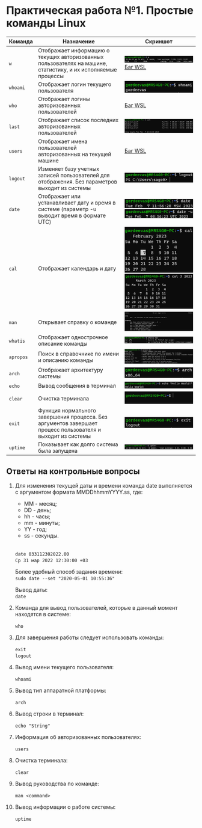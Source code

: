 
# Практическая работа №1. Простые команды Linux

Команда | Назначение | Скриншот
---|---|---
`w` | Отображает информацию о текущих авторизованных пользователях на машине, статистику, и их исполняемые процессы | ![w](images/w.png) [Баг WSL](https://askubuntu.com/questions/1365678/who-command-produces-no-output-on-wsl2)
`whoami` | Отображает логин текущего пользователя | ![whoami](images/whoami.png)
`who` | Отображает логины авторизованных пользователей | [Баг WSL](https://askubuntu.com/questions/1365678/who-command-produces-no-output-on-wsl2)
`last` | Отображает список последних авторизованных пользователей | ![last](images/last.png)
`users` | Отображает имена пользователей авторизованных на текущей машине | [Баг WSL](https://askubuntu.com/questions/1365678/who-command-produces-no-output-on-wsl2)
`logout` | Изменяет базу учетных записей пользователей для отображения. Без параметров выходит из системы | ![logout](images/logout.png)
`date` | Отображает или устанавливает дату и время в системе (параметр -u выводит время в формате UTC) | ![date](images/date.png) ![date-u](images/date-u.png)
`cal` | Отображает календарь и дату | ![cal](images/cal.png)![cal-p](images/cal-p.png)
`man` | Открывает справку о команде | ![man](images/man.png)
`whatis` | Отображает однострочное описание команды | ![whatis](images/whatis.png)
`apropos` | Поиск в справочнике по имени и описанию команды | ![apropos](images/apropos.png)
`arch` | Отображает архитектуру системы | ![arch](images/arch.png)
`echo` | Вывод сообщения в терминал | ![echo](images/echo.png)
`clear` | Очистка терминала | ![clear](images/clear.png)
`exit` | Функция нормального завершения процесса. Без аргументов завершает процесс пользователя и выходит из системы | ![exit](images/exit.png)
`uptime` | Показывает как долго система была запущена | ![uptime](images/uptime.png)

## Ответы на контрольные вопросы

1. Для изменения текущей даты и времени команда date выполняется с аргументом формата MMDDhhmmYYYY.ss, где:
    - MM - месяц;
    - DD - день;
    - hh - часы;
    - mm - минуты;
    - YY - год;
    - ss - секунды.

    \
    `date 033112302022.00`\
    `Ср 31 мар 2022 12:30:00 +03`

    Более удобный способ задания времени:\
    `sudo date --set "2020-05-01 10:55:36"`

    Вывод даты:\
    `date`

2. Команда для вывод пользователей, которые в данный момент находятся в системе:

    `who`

3. Для завершения работы следует использовать команды:

    `exit`\
    `logout`

4. Вывод имени текущего пользователя:

    `whoami`

5. Вывод тип аппаратной платформы:

    `arch`

6. Вывод строки в терминал:

    `echo "String"`

7. Информация об авторизованных пользователях:

    `users`

8. Очистка терминала:

    `clear`

9. Вывод руководства по команде:

    `man <command>`

10. Вывод информации о работе системы:

    `uptime`
